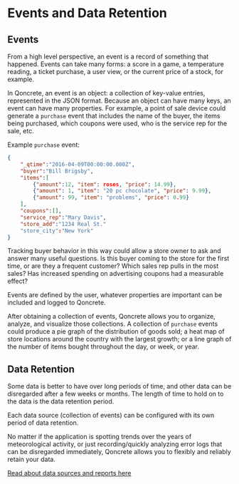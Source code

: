 # Events and Data Retention

## Events

From a high level perspective, an event is a record of something that happened.  Events can take many forms: a score in a game, a temperature reading, a ticket purchase, a user view, or the current price of a stock, for example.

In Qoncrete, an event is an object: a collection of key-value entries, represented in the JSON format.  Because an object can have many keys, an event can have many properties.  For example, a point of sale device could generate a `purchase` event that includes the name of the buyer, the items being purchased, which coupons were used, who is the service rep for the sale, etc.

Example `purchase` event:
```json
{
    "_qtime":"2016-04-09T00:00:00.000Z",
    "buyer":"Bill Brigsby",
    "items":[
        {"amount":12, "item": roses, "price": 14.99}, 
        {"amount": 1, "item": "20 pc chocolate", "price": 9.99}, 
        {"amount": 99, "item": "problems", "price": 0.99}
    ],
    "coupons":[],
    "service_rep":"Mary Davis",
    "store_add":"1234 Real St."
    "store_city":"New York"
}
```

Tracking buyer behavior in this way could allow a store owner to ask and answer many useful questions. Is this buyer coming to the store for the first time, or are they a frequent customer? Which sales rep pulls in the most sales? Has increased spending on advertising coupons had a measurable effect? 

Events are defined by the user, whatever properties are important can be included and logged to Qoncrete.

After obtaining a collection of events, Qoncrete allows you to organize, analyze, and visualize those collections.  A collection of `purchase` events could produce a pie graph of the distribution of goods sold; a heat map of store locations around the country with the largest growth; or a line graph of the number of items bought throughout the day, or week, or year.

## Data Retention

Some data is better to have over long periods of time, and other data can be disregarded after a few weeks or months.  The length of time to hold on to the data is the data retention period.

Each data source (collection of events) can be configured with its own period of data retention.

No matter if the application is spotting trends over the years of meteorological activity, or just recording/quickly analyzing error logs that can be disregarded immediately, Qoncrete allows you to flexibly and reliably retain your data.

[Read about data sources and reports here](sources-reports.md)

